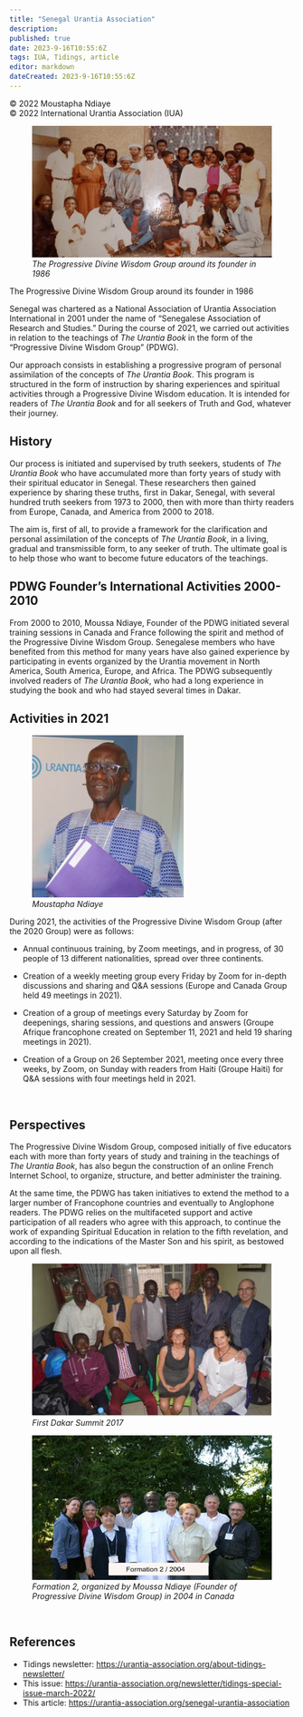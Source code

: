 ```yaml
---
title: "Senegal Urantia Association"
description: 
published: true
date: 2023-9-16T10:55:6Z
tags: IUA, Tidings, article
editor: markdown
dateCreated: 2023-9-16T10:55:6Z
---
```


<p class="v-card v-sheet theme--light gray lighten-3 px-2">© 2022 Moustapha Ndiaye<br>© 2022 International Urantia Association (IUA)</p>

<figure id="Figure_1" class="image urantiapedia">
<img src="../../../image/article/IUA_Tidings/Senegal-Report.jpg">
<figcaption><em>The Progressive Divine Wisdom Group around its founder in 1986</em></figcaption>
</figure>

The Progressive Divine Wisdom Group around its founder in 1986

Senegal was chartered as a National Association of Urantia Association International in 2001 under the name of “Senegalese Association of Research and Studies.” During the course of 2021, we carried out activities in relation to the teachings of _The Urantia Book_ in the form of the “Progressive Divine Wisdom Group” (PDWG).

Our approach consists in establishing a progressive program of personal assimilation of the concepts of _The Urantia Book_. This program is structured in the form of instruction by sharing experiences and spiritual activities through a Progressive Divine Wisdom education. It is intended for readers of _The Urantia Book_ and for all seekers of Truth and God, whatever their journey.

## History

Our process is initiated and supervised by truth seekers, students of _The Urantia Book_ who have accumulated more than forty years of study with their spiritual educator in Senegal. These researchers then gained experience by sharing these truths, first in Dakar, Senegal, with several hundred truth seekers from 1973 to 2000, then with more than thirty readers from Europe, Canada, and America from 2000 to 2018.

The aim is, first of all, to provide a framework for the clarification and personal assimilation of the concepts of _The Urantia Book_, in a living, gradual and transmissible form, to any seeker of truth. The ultimate goal is to help those who want to become future educators of the teachings.

## PDWG Founder’s International Activities 2000-2010

From 2000 to 2010, Moussa Ndiaye, Founder of the PDWG initiated several training sessions in Canada and France following the spirit and method of the Progressive Divine Wisdom Group. Senegalese members who have benefited from this method for many years have also gained experience by participating in events organized by the Urantia movement in North America, South America, Europe, and Africa. The PDWG subsequently involved readers of _The Urantia Book_, who had a long experience in studying the book and who had stayed several times in Dakar.

## Activities in 2021

<figure id="Figure_2" class="image urantiapedia image-style-align-right">
<img src="../../../image/article/IUA_Tidings/Ndiaye_2.jpg">
<figcaption><em>Moustapha Ndiaye</em></figcaption>
</figure>

During 2021, the activities of the Progressive Divine Wisdom Group (after the 2020 Group) were as follows:

- Annual continuous training, by Zoom meetings, and in progress, of 30 people of 13 different nationalities, spread over three continents.

- Creation of a weekly meeting group every Friday by Zoom for in-depth discussions and sharing and Q&A sessions (Europe and Canada Group held 49 meetings in 2021).

- Creation of a group of meetings every Saturday by Zoom for deepenings, sharing sessions, and questions and answers (Groupe Afrique francophone created on September 11, 2021 and held 19 sharing meetings in 2021).

- Creation of a Group on 26 September 2021, meeting once every three weeks, by Zoom, on Sunday with readers from Haiti (Groupe Haiti) for  Q&A sessions with four meetings held in 2021.
<br style="clear:both;"/>

## Perspectives

The Progressive Divine Wisdom Group, composed initially of five educators each with more than forty years of study and training in the teachings of _The Urantia Book_, has also begun the construction of an online French Internet School, to organize, structure, and better administer the training.

At the same time, the PDWG has taken initiatives to extend the method to a larger number of Francophone countries and eventually to Anglophone readers. The PDWG relies on the multifaceted support and active participation of all readers who agree with this approach, to continue the work of expanding Spiritual Education in relation to the fifth revelation, and according to the indications of the Master Son and his spirit, as bestowed upon all flesh.

<figure id="Figure_3" class="image urantiapedia image-style-align-left">
<img src="../../../image/article/IUA_Tidings/Senegal3.jpg">
<figcaption><em>First Dakar Summit 2017</em></figcaption>
</figure>

<figure id="Figure_4" class="image urantiapedia image-style-align-left">
<img src="../../../image/article/IUA_Tidings/Senegal2.jpg">
<figcaption><em>Formation 2, organized by Moussa Ndiaye (Founder of Progressive Divine Wisdom Group) in 2004 in Canada</em></figcaption>
</figure>

<br style="clear:both;"/>

## References

- Tidings newsletter: https://urantia-association.org/about-tidings-newsletter/
- This issue: https://urantia-association.org/newsletter/tidings-special-issue-march-2022/
- This article: https://urantia-association.org/senegal-urantia-association